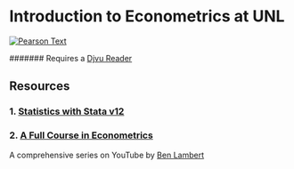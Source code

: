 # Introduction to Econometrics at UNL

[![Pearson Text](https://www.pearsonhighered.com/assets/bigcovers/0/1/3/3/0133595420.jpg)](https://unl.box.com/v/ite3)

####### Requires a [Djvu Reader](https://windjview.sourceforge.io/)

## Resources

### 1. [Statistics with Stata v12](https://unl.box.com/s/ldfquhsorxj6hwqdgppobyxscmrmfarq)

### 2. [A Full Course in Econometrics](https://www.youtube.com/user/SpartacanUsuals/playlists)

A comprehensive series on YouTube by [Ben Lambert](https://ben-lambert.com/about/)
